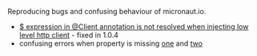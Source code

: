
Reproducing bugs and confusing behaviour of micronaut.io.


- [$ expression in @Client annotation is not resolved when injecting low level http client](https://github.com/micronaut-projects/micronaut-core/issues/1144) - fixed in 1.0.4
- confusing errors when property is missing [one](wrong-property-reported/src/test/groovy/micronaut/problems/ConfusingErrorSpec.groovy) and [two](/wrong-property-reported2/src/test/groovy/micronaut/problems/ConfusingErrorSpec2.groovy)
